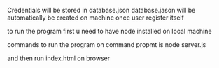 Credentials will be stored in database.json 
database.jason will be automatically be created on machine once user register itself

to run the program first u need to have node installed on local machine

commands to run the program on command propmt is 
node server.js

and then run index.html on browser
